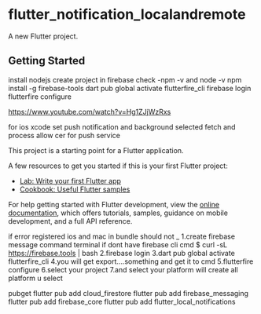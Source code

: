 # flutter_notification_localandremote

A new Flutter project.

## Getting Started

install nodejs 
create project in firebase 
check -npm -v and node -v
npm install -g firebase-tools
dart pub global activate flutterfire_cli
firebase login 
flutterfire configure

https://www.youtube.com/watch?v=Hg1ZJjWzRxs

for ios xcode set push notification and background selected fetch and process 
allow cer for  push service 


This project is a starting point for a Flutter application.

A few resources to get you started if this is your first Flutter project:

- [Lab: Write your first Flutter app](https://docs.flutter.dev/get-started/codelab)
- [Cookbook: Useful Flutter samples](https://docs.flutter.dev/cookbook)

For help getting started with Flutter development, view the
[online documentation](https://docs.flutter.dev/), which offers tutorials,
samples, guidance on mobile development, and a full API reference.

if error registered ios and mac in bundle should not _ 
1.create firebase message command terminal if dont have firebase cli cmd $ curl -sL https://firebase.tools | bash 2.firebase login 3.dart pub global activate flutterfire_cli 4.you will get export....something and get it to cmd 5.flutterfire configure 6.select your project 7.and select your platform will create all platform u select 

pubget 
flutter pub add cloud_firestore
flutter pub add firebase_messaging
flutter pub add firebase_core
flutter pub add flutter_local_notifications
